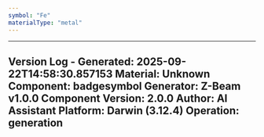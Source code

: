 ```yaml
---
symbol: "Fe"
materialType: "metal"
---
```


---
Version Log - Generated: 2025-09-22T14:58:30.857153
Material: Unknown
Component: badgesymbol
Generator: Z-Beam v1.0.0
Component Version: 2.0.0
Author: AI Assistant
Platform: Darwin (3.12.4)
Operation: generation
---